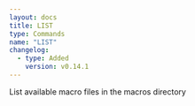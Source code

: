 ```yaml
---
layout: docs
title: LIST
type: Commands
name: "LIST"
changelog:
  - type: Added
    version: v0.14.1
---
```

List available macro files in the macros directory
